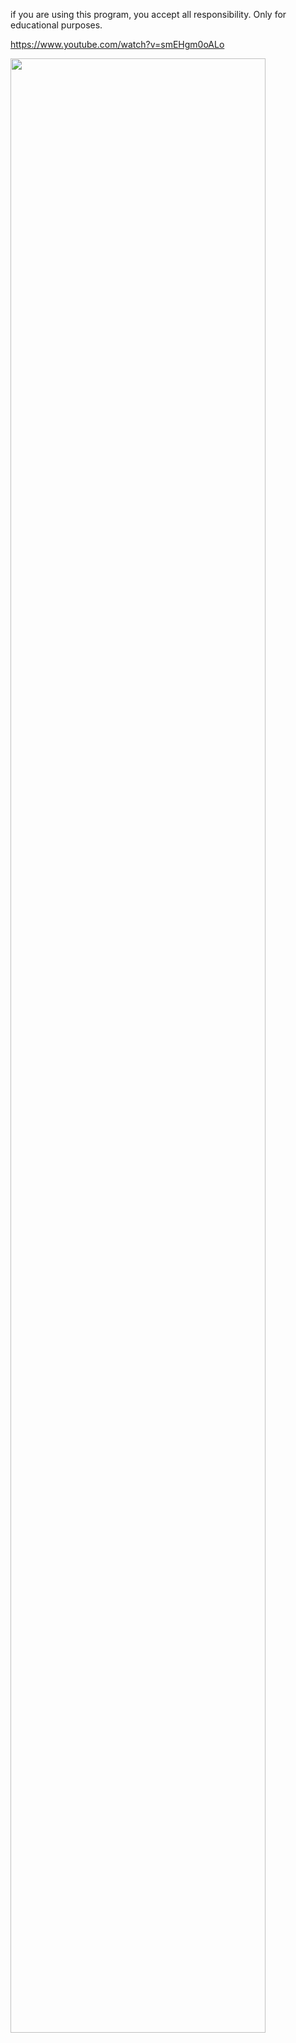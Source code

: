if you are using this program, you accept all responsibility. Only for educational purposes.  

https://www.youtube.com/watch?v=smEHgm0oALo  

<img src="https://user-images.githubusercontent.com/45147475/67148190-4f91ed80-f2a5-11e9-9115-e65e23e33f87.PNG" width="90%"></img> 
